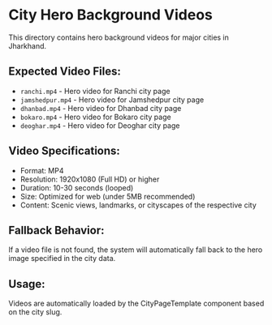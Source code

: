 # City Hero Background Videos

This directory contains hero background videos for major cities in Jharkhand.

## Expected Video Files:
- `ranchi.mp4` - Hero video for Ranchi city page
- `jamshedpur.mp4` - Hero video for Jamshedpur city page  
- `dhanbad.mp4` - Hero video for Dhanbad city page
- `bokaro.mp4` - Hero video for Bokaro city page
- `deoghar.mp4` - Hero video for Deoghar city page

## Video Specifications:
- Format: MP4
- Resolution: 1920x1080 (Full HD) or higher
- Duration: 10-30 seconds (looped)
- Size: Optimized for web (under 5MB recommended)
- Content: Scenic views, landmarks, or cityscapes of the respective city

## Fallback Behavior:
If a video file is not found, the system will automatically fall back to the hero image specified in the city data.

## Usage:
Videos are automatically loaded by the CityPageTemplate component based on the city slug.
